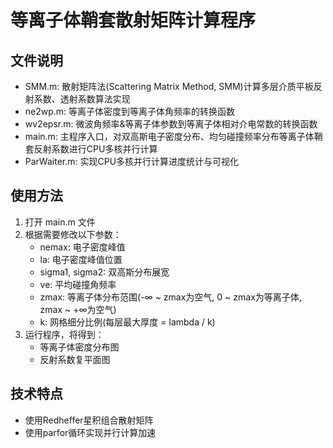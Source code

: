 # 等离子体鞘套散射矩阵计算程序

## 文件说明
- SMM.m: 散射矩阵法(Scattering Matrix Method, SMM)计算多层介质平板反射系数、透射系数算法实现
- ne2wp.m: 等离子体密度到等离子体角频率的转换函数
- wv2epsr.m: 微波角频率&等离子体参数到等离子体相对介电常数的转换函数
- main.m: 主程序入口，对双高斯电子密度分布、均匀碰撞频率分布等离子体鞘套反射系数进行CPU多核并行计算
- ParWaiter.m: 实现CPU多核并行计算进度统计与可视化

## 使用方法
1. 打开 main.m 文件
2. 根据需要修改以下参数：
   - nemax: 电子密度峰值
   - la: 电子密度峰值位置
   - sigma1, sigma2: 双高斯分布展宽
   - ve: 平均碰撞角频率
   - zmax: 等离子体分布范围(-∞ ~ zmax为空气, 0 ~ zmax为等离子体, zmax ~ +∞为空气)
   - k: 网格细分比例(每层最大厚度 = lambda / k)
3. 运行程序，将得到：
   - 等离子体密度分布图
   - 反射系数复平面图

## 技术特点
- 使用Redheffer星积组合散射矩阵
- 使用parfor循环实现并行计算加速


